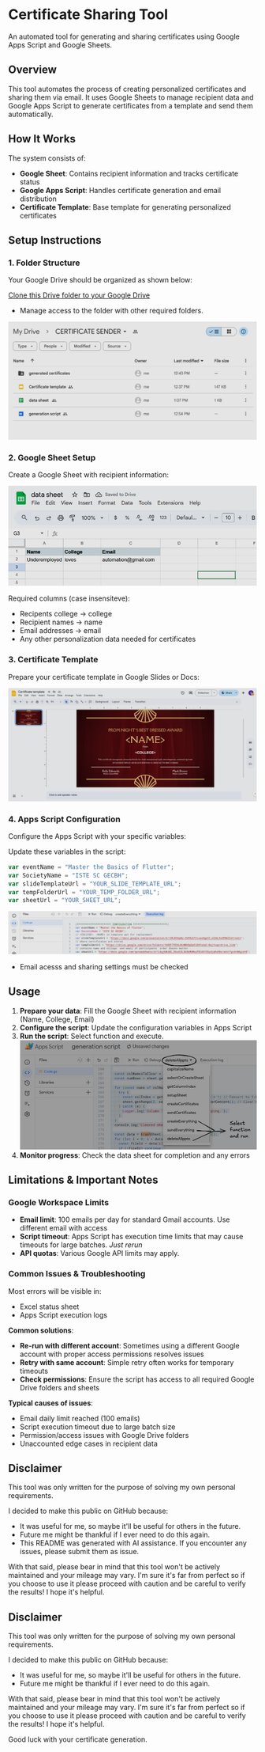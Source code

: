 # Certificate Sharing Tool

An automated tool for generating and sharing certificates using Google Apps Script and Google Sheets.

## Overview

This tool automates the process of creating personalized certificates and sharing them via email. It uses Google Sheets to manage recipient data and Google Apps Script to generate certificates from a template and send them automatically.

## How It Works

The system consists of:
- **Google Sheet**: Contains recipient information and tracks certificate status
- **Google Apps Script**: Handles certificate generation and email distribution
- **Certificate Template**: Base template for generating personalized certificates

## Setup Instructions

### 1. Folder Structure
Your Google Drive should be organized as shown below:


[Clone this Drive folder to your Google Drive](https://drive.google.com/drive/folders/1VXmOnYeCrbmjNWG8g1RNoNK9diYslLCJ?usp=sharing)

- Manage access to the folder with other required folders.

![Folder Structure](img/folder%20structure.jpeg)

### 2. Google Sheet Setup
Create a Google Sheet with recipient information:

![Sheet Example](img/sheet_example.jpeg)

Required columns (case insensiteve):
- Recipents college   -> college
- Recipient names  -> name
- Email addresses  -> email
- Any other personalization data needed for certificates

### 3. Certificate Template
Prepare your certificate template in Google Slides or Docs:

![Certificate Template](img/certicate_template.jpeg)

### 4. Apps Script Configuration
Configure the Apps Script with your specific variables:

Update these variables in the script:
```javascript
var eventName = "Master the Basics of Flutter";
var SocietyName = "ISTE SC GECBH";
var slideTemplateUrl = "YOUR_SLIDE_TEMPLATE_URL";
var tempFolderUrl = "YOUR_TEMP_FOLDER_URL";
var sheetUrl = "YOUR_SHEET_URL";
```

![Apps Script Config](img/appscript%20config%20var%20example.jpeg)

- Email acesss and sharing settings must be checked

## Usage

1. **Prepare your data**: Fill the Google Sheet with recipient information (Name, College, Email)
2. **Configure the script**: Update the configuration variables in Apps Script
3. **Run the script**: Select function and execute. 
![alt text](img/how%20to%20run.jpeg)
4. **Monitor progress**: Check the data sheet for completion and any errors



## Limitations & Important Notes

### Google Workspace Limits
- **Email limit**: 100 emails per day for standard Gmail accounts. Use different email with access
- **Script timeout**: Apps Script has execution time limits that may cause timeouts for large batches. *Just rerun*
- **API quotas**: Various Google API limits may apply. 

### Common Issues & Troubleshooting

Most errors will be visible in:
- Excel status sheet
- Apps Script execution logs

**Common solutions**:
- **Re-run with different account**: Sometimes using a different Google account with proper access permissions resolves issues
- **Retry with same account**: Simple retry often works for temporary timeouts
- **Check permissions**: Ensure the script has access to all required Google Drive folders and sheets

**Typical causes of issues**:
- Email daily limit reached (100 emails)
- Script execution timeout due to large batch size
- Permission/access issues with Google Drive folders
- Unaccounted edge cases in recipient data

## Disclaimer

This tool was only written for the purpose of solving my own personal requirements.

I decided to make this public on GitHub because:
- It was useful for me, so maybe it'll be useful for others in the future.
- Future me might be thankful if I ever need to do this again.
- This README was generated with AI assistance. If you encounter any issues, please submit them as issue.


With that said, please bear in mind that this tool won't be actively maintained and your mileage may vary. I'm sure it's far from perfect so if you choose to use it please proceed with caution and be careful to verify the results! I hope it's helpful.




## Disclaimer

This tool was only written for the purpose of solving my own personal requirements.

I decided to make this public on GitHub because:

- It was useful for me, so maybe it'll be useful for others in the future.
- Future me might be thankful if I ever need to do this again.

With that said, please bear in mind that this tool won't be actively maintained and your mileage may vary. I'm sure it's far from perfect so if you choose to use it please proceed with caution and be careful to verify the results! I hope it's helpful.

Good luck with your certificate generation.
